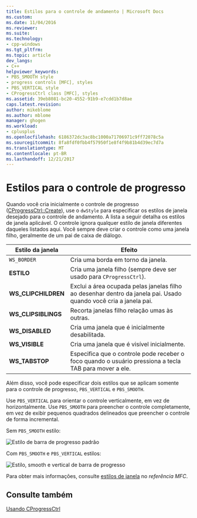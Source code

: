 ```yaml
---
title: Estilos para o controle de andamento | Microsoft Docs
ms.custom: 
ms.date: 11/04/2016
ms.reviewer: 
ms.suite: 
ms.technology:
- cpp-windows
ms.tgt_pltfrm: 
ms.topic: article
dev_langs:
- C++
helpviewer_keywords:
- PBS_SMOOTH style
- progress controls [MFC], styles
- PBS_VERTICAL style
- CProgressCtrl class [MFC], styles
ms.assetid: 39eb8081-bc20-4552-91b9-e7cdd1b7d8ae
caps.latest.revision: 
author: mikeblome
ms.author: mblome
manager: ghogen
ms.workload:
- cplusplus
ms.openlocfilehash: 6186372dc3ac8bc1000a71706971c9ff72078c5a
ms.sourcegitcommit: 8fa8fdf0fbb4f57950f1e8f4f9b81b4d39ec7d7a
ms.translationtype: MT
ms.contentlocale: pt-BR
ms.lasthandoff: 12/21/2017
---
```

# <a name="styles-for-the-progress-control"></a>Estilos para o controle de progresso
Quando você cria inicialmente o controle de progresso ([CProgressCtrl::Create](../mfc/reference/cprogressctrl-class.md#create)), use o `dwStyle` para especificar os estilos de janela desejado para o controle de andamento. A lista a seguir detalha os estilos de janela aplicável. O controle ignora qualquer estilo de janela diferentes daqueles listados aqui. Você sempre deve criar o controle como uma janela filho, geralmente de um pai de caixa de diálogo.  
  
|Estilo da janela|Efeito|  
|------------------|------------|  
|`WS_BORDER`|Cria uma borda em torno da janela.|  
|**ESTILO**|Cria uma janela filho (sempre deve ser usado para `CProgressCtrl`).|  
|**WS_CLIPCHILDREN**|Exclui a área ocupada pelas janelas filho ao desenhar dentro da janela pai. Usado quando você cria a janela pai.|  
|**WS_CLIPSIBLINGS**|Recorta janelas filho relação umas às outras.|  
|**WS_DISABLED**|Cria uma janela que é inicialmente desabilitada.|  
|**WS_VISIBLE**|Cria uma janela que é visível inicialmente.|  
|**WS_TABSTOP**|Especifica que o controle pode receber o foco quando o usuário pressiona a tecla TAB para mover a ele.|  
  
 Além disso, você pode especificar dois estilos que se aplicam somente para o controle de progresso, `PBS_VERTICAL` e `PBS_SMOOTH`.  
  
 Use `PBS_VERTICAL` para orientar o controle verticalmente, em vez de horizontalmente. Use `PBS_SMOOTH` para preencher o controle completamente, em vez de exibir pequenos quadrados delineados que preencher o controle de forma incremental.  
  
 Sem `PBS_SMOOTH` estilo:  
  
 ![Estilo de barra de progresso padrão](../mfc/media/vc4ruw1.gif "vc4ruw1")  
  
 Com `PBS_SMOOTH` e `PBS_VERTICAL` estilos:  
  
 ![Estilo, smooth e vertical de barra de progresso](../mfc/media/vc4ruw2.gif "vc4ruw2")  
  
 Para obter mais informações, consulte [estilos de janela](../mfc/reference/styles-used-by-mfc.md#frame-window-styles-mfc) no *referência MFC*.  
  
## <a name="see-also"></a>Consulte também  
 [Usando CProgressCtrl](../mfc/using-cprogressctrl.md)

